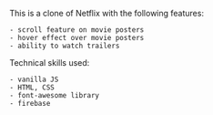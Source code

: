 This is a clone of Netflix with the following features:

    - scroll feature on movie posters
    - hover effect over movie posters
    - ability to watch trailers

Technical skills used:

    - vanilla JS
    - HTML, CSS
    - font-awesome library
    - firebase

